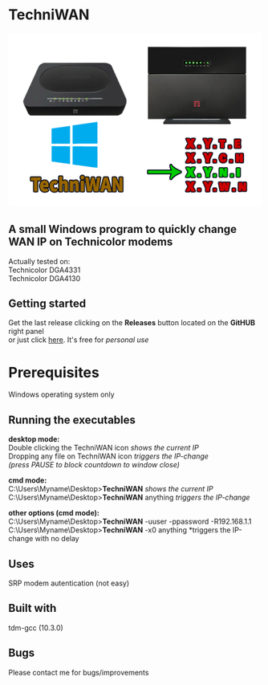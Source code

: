# TechniWAN
![tewan.png](tewan.png)

## A small Windows program to quickly change WAN IP on Technicolor modems
Actually tested on:<BR>
Technicolor DGA4331<BR>
Technicolor DGA4130<BR>
    
## Getting started
Get the last release clicking on the **Releases** button located on the **GitHUB** right panel<BR>
or just click [here](https://github.com/uomoukko/TechniWAN/releases/). It's free for *personal use*<BR>

# Prerequisites
Windows operating system only<BR>  

## Running the executables
 **desktop mode:**<BR>
Double clicking the TechniWAN icon *shows the current IP*<BR>
Dropping any file on TechniWAN icon *triggers the IP-change*<BR>
*(press PAUSE to block countdown to window close)*

 **cmd mode:**<BR>
C:\Users\Myname\Desktop>**TechniWAN** *shows the current IP*<BR>
C:\Users\Myname\Desktop>**TechniWAN** anything *triggers the IP-change*<BR>

 **other options (cmd mode):**<BR>
C:\Users\Myname\Desktop>**TechniWAN** -uuser -ppassword -R192.168.1.1<BR>
C:\Users\Myname\Desktop>**TechniWAN** -x0 anything *triggers the IP-change with no delay<BR> 

## Uses
SRP modem autentication (not easy)<BR>

## Built with
tdm-gcc (10.3.0)<BR>

## Bugs
Please contact me for bugs/improvements<BR>
